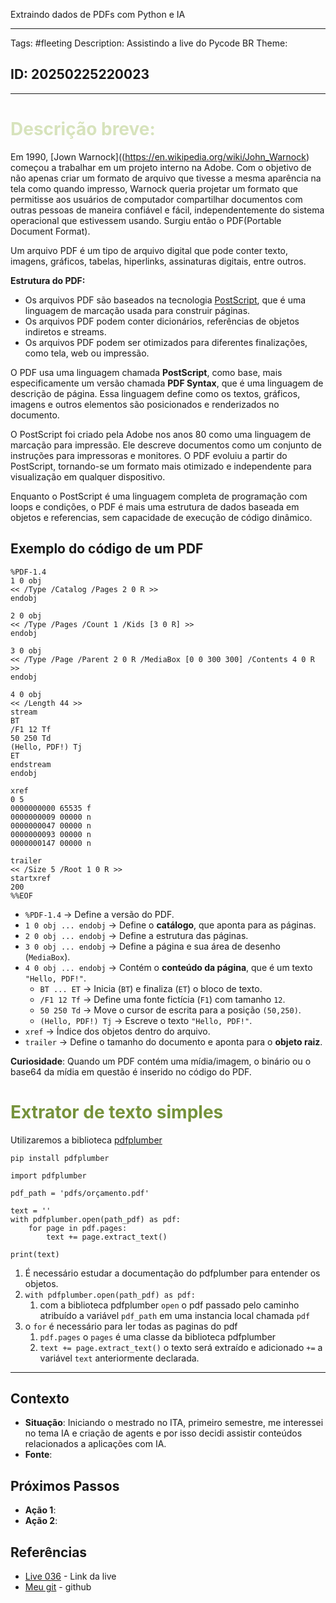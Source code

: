 Extraindo dados de PDFs com Python e IA

 ---
 Tags: #fleeting 
 Description: Assistindo a live do Pycode BR
 Theme:
## ID: 20250225220023
---

# <font color="#d7e3bc">Descrição breve: </font>

Em 1990,  [Jown Warnock]((https://en.wikipedia.org/wiki/John_Warnock) começou a trabalhar em um projeto interno na Adobe. Com o objetivo de não apenas criar um formato de arquivo que tivesse a mesma aparência na tela como quando impresso, Warnock queria projetar um formato que permitisse aos usuários de computador compartilhar documentos com outras pessoas de maneira confiável e fácil, independentemente do sistema operacional que estivessem usando. Surgiu então o PDF(Portable Document Format).

Um arquivo PDF é um tipo de arquivo digital que pode conter texto, imagens, gráficos, tabelas, hiperlinks, assinaturas digitais, entre outros.

**Estrutura do PDF:**

- Os arquivos PDF são baseados na tecnologia [PostScript](https://www.adobe.com/jp/print/postscript/pdfs/PLRM.pdf), que é uma linguagem de marcação usada para construir páginas.
- Os arquivos PDF podem conter dicionários, referências de objetos indiretos e streams.
- Os arquivos PDF podem ser otimizados para diferentes finalizações, como tela, web ou impressão.

O PDF usa uma linguagem chamada **PostScript**, como base, mais especificamente um versão chamada **PDF Syntax**, que é uma linguagem de descrição de página. Essa linguagem define como os textos, gráficos, imagens e outros elementos são posicionados e renderizados no documento.

O PostScript foi criado pela Adobe nos anos 80 como uma linguagem de marcação para impressão. Ele descreve documentos como um conjunto de instruções para impressoras e monitores. O PDF evoluiu a partir do PostScript, tornando-se um formato mais otimizado e independente para visualização em qualquer dispositivo.

Enquanto o PostScript é uma linguagem completa de programação com loops e condições, o PDF é mais uma estrutura de dados baseada em objetos e referencias, sem capacidade de execução de código dinâmico.

## Exemplo do código de um PDF


```
%PDF-1.4
1 0 obj
<< /Type /Catalog /Pages 2 0 R >>
endobj

2 0 obj
<< /Type /Pages /Count 1 /Kids [3 0 R] >>
endobj

3 0 obj
<< /Type /Page /Parent 2 0 R /MediaBox [0 0 300 300] /Contents 4 0 R >>
endobj

4 0 obj
<< /Length 44 >>
stream
BT
/F1 12 Tf
50 250 Td
(Hello, PDF!) Tj
ET
endstream
endobj

xref
0 5
0000000000 65535 f
0000000009 00000 n
0000000047 00000 n
0000000093 00000 n
0000000147 00000 n

trailer
<< /Size 5 /Root 1 0 R >>
startxref
200
%%EOF

```

- `%PDF-1.4` → Define a versão do PDF.
- `1 0 obj ... endobj` → Define o **catálogo**, que aponta para as páginas.
- `2 0 obj ... endobj` → Define a estrutura das páginas.
- `3 0 obj ... endobj` → Define a página e sua área de desenho (`MediaBox`).
- `4 0 obj ... endobj` → Contém o **conteúdo da página**, que é um texto `"Hello, PDF!"`.
    - `BT ... ET` → Inicia (`BT`) e finaliza (`ET`) o bloco de texto.
    - `/F1 12 Tf` → Define uma fonte fictícia (`F1`) com tamanho `12`.
    - `50 250 Td` → Move o cursor de escrita para a posição `(50,250)`.
    - `(Hello, PDF!) Tj` → Escreve o texto `"Hello, PDF!"`.
- `xref` → Índice dos objetos dentro do arquivo.
- `trailer` → Define o tamanho do documento e aponta para o **objeto raiz**.

**Curiosidade**: Quando um PDF contém uma mídia/imagem, o binário ou o base64 da mídia em questão é inserido no código do PDF.

# <font color="#76923c">Extrator de texto simples</font>

Utilizaremos a biblioteca [pdfplumber](https://github.com/jsvine/pdfplumber)

```
pip install pdfplumber
```

```
import pdfplumber

pdf_path = 'pdfs/orçamento.pdf'

text = ''
with pdfplumber.open(path_pdf) as pdf:
	for page in pdf.pages:
		text += page.extract_text()

print(text)
```

1. É necessário estudar a documentação do pdfplumber para entender os objetos.
2. `with pdfplumber.open(path_pdf) as pdf: `
	1. com a biblioteca pdfplumber `open` o pdf passado pelo caminho atribuído a variável `pdf_path` em uma instancia local chamada `pdf`
3. o `for` é necessário para ler todas as paginas do pdf
	1. `pdf.pages` o `pages` é uma classe da biblioteca pdfplumber
	2. `text += page.extract_text()` o texto será extraído e adicionado `+=` a variável `text` anteriormente declarada.





---
## Contexto
- **Situação**: Iniciando o mestrado no ITA, primeiro semestre, me interessei no tema IA e criação de agents e por isso decidi assistir conteúdos relacionados a aplicações com IA.
- **Fonte**: 

## Próximos Passos
- **Ação 1**: 
- **Ação 2**: 

## Referências
- [Live 036](https://www.youtube.com/watch?v=YPuKikID98g) - Link da live
- [Meu git](lhttps://github.com/viniciusrondon/Extraindo-PDF-com-Python-e-IA/tree/master) - github



